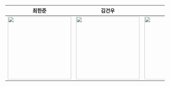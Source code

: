 
|                                                                                      최한준                                                                                      |                                                            김건우                                                             |                                                          유다연                                                           |                                                            안나영                                                            |                                                            김한선                                                             |                                                            
| :------------------------------------------------------------------------------------------------------------------------------------------------------------------------------: | :----------------------------------------------------------------------------------------------------------------------------: | :-----------------------------------------------------------------------------------------------------------------------: | :--------------------------------------------------------------------------------------------------------------------------: | :---------------------------------------------------------------------------------------------------------------------------: |
| <a href='https://github.com/gkswns3708'><img src='https://avatars.githubusercontent.com/u/62585503?v=4' width='200px'/></a> | <a href='https://github.com/lgvv'><img src='https://avatars.githubusercontent.com/u/56182112?v=4' width='200px'/></a> | <a href='https://github.com/manyyeon'><img src='https://avatars.githubusercontent.com/u/54027397?v=4' width='200px'/></a> | <a href='https://github.com/ny2060'><img src='https://avatars.githubusercontent.com/u/48551119?v=4' width='200px'/></a> | <a href='https://github.com/hansun-hub'><img src='https://avatars.githubusercontent.com/u/68306239?v=4' width='200px'/></a> 
